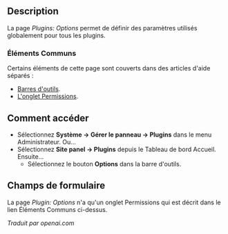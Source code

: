 <!-- Filename: Help4.x:Plugin:_Options  / Display title: Plugin : Options -->

## Description

La page *Plugins: Options* permet de définir des paramètres utilisés globalement pour tous les plugins.

### Éléments Communs

Certains éléments de cette page sont couverts dans des articles d'aide séparés :

* [Barres d'outils](jdocmanual?article=help/common-elements/toolbars).
* [L'onglet Permissions](jdocmanual?article=help/common-elements/edit-permissions).

## Comment accéder

- Sélectionnez **Système → Gérer le panneau → Plugins** dans le menu Administrateur. Ou...
- Sélectionnez **Site panel → Plugins** depuis le Tableau de bord Accueil. Ensuite...
  - Sélectionnez le bouton **Options** dans la barre d'outils.

## Champs de formulaire

La page *Plugin: Options* n'a qu'un onglet Permissions qui est décrit dans le lien Éléments Communs ci-dessus.

*Traduit par openai.com*

